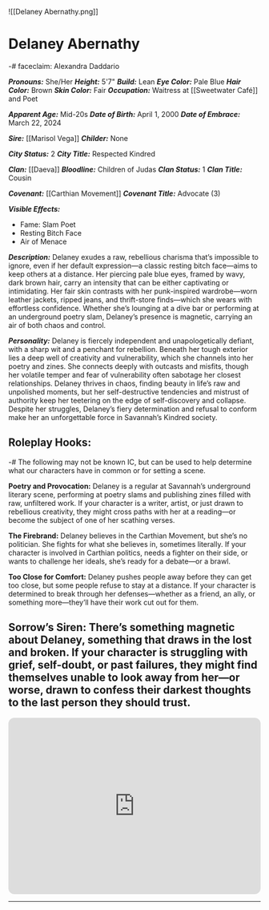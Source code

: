 ![[Delaney Abernathy.png]]

# Delaney Abernathy
-# faceclaim: Alexandra Daddario

***Pronouns:*** She/Her
***Height:*** 5'7"
***Build:*** Lean
***Eye Color:*** Pale Blue
***Hair Color:*** Brown
***Skin Color:*** Fair
***Occupation:*** Waitress at [[Sweetwater Café]] and Poet

***Apparent Age:*** Mid-20s
***Date of Birth:*** April 1, 2000
***Date of Embrace:*** March 22, 2024

***Sire:*** [[Marisol Vega]]
***Childer:*** None

***City Status:*** 2
***City Title:*** Respected Kindred

***Clan:*** [[Daeva]]
***Bloodline:*** Children of Judas
***Clan Status:*** 1
***Clan Title:*** Cousin

***Covenant:*** [[Carthian Movement]]
***Covenant Title:*** Advocate (3)

***Visible Effects:***
- Fame: Slam Poet
- Resting Bitch Face
- Air of Menace

***Description:***
Delaney exudes a raw, rebellious charisma that’s impossible to ignore, even if her default expression—a classic resting bitch face—aims to keep others at a distance. Her piercing pale blue eyes, framed by wavy, dark brown hair, carry an intensity that can be either captivating or intimidating. Her fair skin contrasts with her punk-inspired wardrobe—worn leather jackets, ripped jeans, and thrift-store finds—which she wears with effortless confidence. Whether she’s lounging at a dive bar or performing at an underground poetry slam, Delaney’s presence is magnetic, carrying an air of both chaos and control. 

***Personality:***
Delaney is fiercely independent and unapologetically defiant, with a sharp wit and a penchant for rebellion. Beneath her tough exterior lies a deep well of creativity and vulnerability, which she channels into her poetry and zines. She connects deeply with outcasts and misfits, though her volatile temper and fear of vulnerability often sabotage her closest relationships. Delaney thrives in chaos, finding beauty in life’s raw and unpolished moments, but her self-destructive tendencies and mistrust of authority keep her teetering on the edge of self-discovery and collapse. Despite her struggles, Delaney’s fiery determination and refusal to conform make her an unforgettable force in Savannah’s Kindred society.

## Roleplay Hooks:
-# The following may not be known IC, but can be used to help determine what our characters have in common or for setting a scene.

**Poetry and Provocation:** Delaney is a regular at Savannah’s underground literary scene, performing at poetry slams and publishing zines filled with raw, unfiltered work. If your character is a writer, artist, or just drawn to rebellious creativity, they might cross paths with her at a reading—or become the subject of one of her scathing verses.

**The Firebrand:** Delaney believes in the Carthian Movement, but she’s no politician. She fights for what she believes in, sometimes literally. If your character is involved in Carthian politics, needs a fighter on their side, or wants to challenge her ideals, she’s ready for a debate—or a brawl.

**Too Close for Comfort:** Delaney pushes people away before they can get too close, but some people refuse to stay at a distance. If your character is determined to break through her defenses—whether as a friend, an ally, or something more—they’ll have their work cut out for them.

**Sorrow’s Siren:** There’s something magnetic about Delaney, something that draws in the lost and broken. If your character is struggling with grief, self-doubt, or past failures, they might find themselves unable to look away from her—or worse, drawn to confess their darkest thoughts to the last person they should trust.
---

<iframe style="border-radius:12px" src="https://open.spotify.com/embed/playlist/0DS3J7Ej7K7mKtakSLiY3w?utm_source=generator" width="100%" height="352" frameBorder="0" allowfullscreen="" allow="autoplay; clipboard-write; encrypted-media; fullscreen; picture-in-picture" loading="lazy"></iframe>

---
